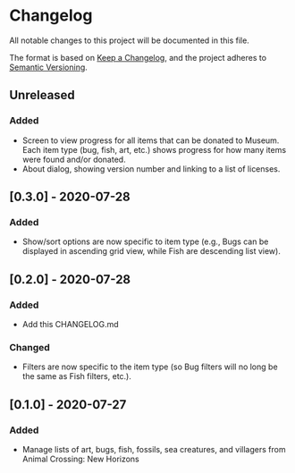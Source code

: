 # Changelog
All notable changes to this project will be documented in this file.

The format is based on [Keep a Changelog](https://keepachangelog.com/en/1.0.0/),
and the project adheres to [Semantic Versioning](https://semver.org/spec/v2.0.0.html).

## Unreleased
### Added
- Screen to view progress for all items that can be donated to Museum. Each item type (bug, fish, art, etc.) shows progress for how many items were found and/or donated.
- About dialog, showing version number and linking to a list of licenses.

## [0.3.0] - 2020-07-28
### Added
- Show/sort options are now specific to item type (e.g., Bugs can be displayed in ascending grid view, while Fish are descending list view).

## [0.2.0] - 2020-07-28
### Added
- Add this CHANGELOG.md
### Changed
- Filters are now specific to the item type (so Bug filters will no long be the same as Fish filters, etc.).

## [0.1.0] - 2020-07-27
### Added
- Manage lists of art, bugs, fish, fossils, sea creatures, and villagers from Animal Crossing: New Horizons
